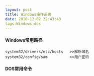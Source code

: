 ```yaml
---
layout: post
title: Windows操作系统
date: 2018-12-02 22:43:43
tags:Windows;dos
---
```

#### Windows常用路径 ####

	system32/drivers/etc/hosts   >>解析域名
  	system32/config/sam          >>用户密码

#### DOS常用命令 ####
